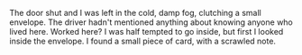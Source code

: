 The door shut and I was left in the cold, damp fog, clutching a small envelope. The driver hadn't mentioned anything about knowing anyone who lived here. Worked here? I was half tempted to go inside, but first I looked inside the envelope. I found a small piece of card, with a scrawled note. 